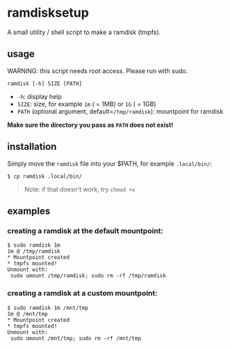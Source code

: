 # ramdisksetup

A small utility / shell script to make a ramdisk (tmpfs).

## usage

WARNING: this script needs root access. Please run with sudo.

```
ramdisk [-h] SIZE [PATH]
```

* `-h`: display help
* `SIZE`: size, for example `1m` ( = 1MB) or `1G` ( = 1GB)
* `PATH` (optional argument, default=`/tmp/ramdisk`): mountpoint for ramdisk

**Make sure the directory you pass as `PATH` does not exist!**

## installation

Simply move the `ramdisk` file into your $PATH, for example `.local/bin/`:

```
$ cp ramdisk .local/bin/
```

> Note: if that doesn't work, try `chmod +x`

## examples

### creating a ramdisk at the default mountpoint:

```
$ sudo ramdisk 1m
1m @ /tmp/ramdisk
* Mountpoint created
* tmpfs mounted!
Unmount with:
 sudo umount /tmp/ramdisk; sudo rm -rf /tmp/ramdisk
```

### creating a ramdisk at a custom mountpoint:

```
$ sudo ramdisk 1m /mnt/tmp
1m @ /mnt/tmp
* Mountpoint created
* tmpfs mounted!
Unmount with:
 sudo umount /mnt/tmp; sudo rm -rf /mnt/tmp
```
